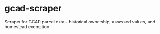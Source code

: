 # gcad-scraper
Scraper for GCAD parcel data - historical ownership, assessed values, and homestead exemption

